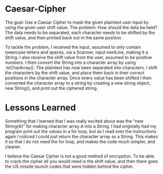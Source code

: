 # Caesar-Cipher

The goal: Use a Caesar Cipher to mask the given plaintext user input by using the given user shift value. The problem: How should the data be held? The data needs to be separated, each character needs to be shifted by the shift value, and then printed back out in the same position. 

To tackle the problem, I received the input, assumed to only contain lowercase letters and spaces, via a Scanner, input.nextLine, making it a String. I also receive the shift value from the user, assumed to be positive numbers. I then convert the String into a character array by using .toCharArray(). The plaintext has now been separated into characters. I shift the characters by the shift value, and place them back in their correct positions in the character array. Once every value has been shifted I then converted the character array to a string by creating a new string object, new String(), and print out the ciphered string.

# Lessons Learned
Something that I learned that I was really excited about was the “new String(A)” for making character array A into a String. I had originally had my program print out the values in a for loop, but as I read over the instructions again I noticed I could just return the character array as a String. This makes it so that I do not need the for loop, and makes the code much simpler, and cleaner.

I believe the Caesar Cipher is not a good method of encryption. To be able to crack the cipher all you would need is the shift value, and then there goes the US missile launch codes that were hidden behind the cipher.
